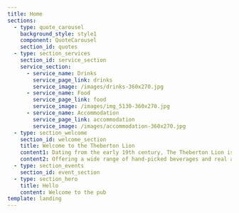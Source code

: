 ```yaml
---
title: Home
sections:
  - type: quote_carousel
    background_style: style1
    component: QuoteCarousel
    section_id: quotes
  - type: section_services
    section_id: service_section
    service_section:
      - service_name: Drinks
        service_page_link: drinks
        service_image: /images/drinks-360x270.jpg
      - service_name: Food
        service_page_link: food
        service_image: /images/img_5130-360x270.jpg
      - service_name: Accommodation
        service_page_link: accommodation
        service_image: /images/accommodation-360x270.jpg
  - type: section_welcome
    section_id: welcome_section
    title: Welcome to the Theberton Lion
    content1: Dating from the early 19th century, The Theberton Lion is a Grade II listed pub at the centre of the     tranquil Suffolk village of Theberton. With an emphasis on local produce and the best food and drink available nationally and internationally, The Theberton Lion is a privately run freehouse with an emphasis on quality, independence, authenticity and choice.
    content2: Offering a wide range of hand-picked beverages and real ales alongside traditional, freshly made meals, The Theberton Lion also boasts comfortable visitor accommodation allowing it to serve locals and visitors to the Suffolk Heritage Coast alike. Proprietor & Landlord Tom Lagden and his team look forward to serving you soon.
  - type: section_events
    section_id: event_section          
  - type: section_hero
    title: Hello
    content: Welcome to the pub
template: landing
---
```

